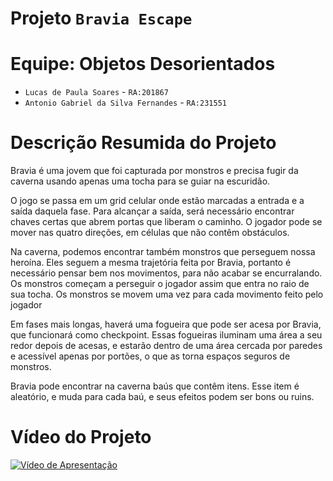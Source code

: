 # Projeto `Bravia Escape`

# Equipe: Objetos Desorientados
* `Lucas de Paula Soares` - `RA:201867`
* `Antonio Gabriel da Silva Fernandes` - `RA:231551`

# Descrição Resumida do Projeto
<p>Bravia é uma jovem que foi capturada por monstros e precisa fugir da caverna usando apenas uma tocha para se guiar na escuridão.</p> 
<p>O jogo se passa em um grid celular onde estão marcadas a entrada e a saída daquela fase. Para alcançar a saída, será necessário encontrar chaves certas que abrem portas que liberam o caminho. O jogador pode se mover nas quatro direções, em células que não contêm obstáculos.</p>
<p>Na caverna, podemos encontrar também monstros que perseguem nossa heroína. Eles seguem a mesma trajetória feita por Bravia, portanto é necessário pensar bem nos movimentos, para não acabar se encurralando. Os monstros começam a perseguir o jogador assim que entra no raio de sua tocha. Os monstros se movem uma vez para cada movimento feito pelo jogador</p>
<p>Em fases mais longas, haverá uma fogueira que pode ser acesa por Bravia, que
funcionará como checkpoint. Essas fogueiras iluminam uma área a seu redor depois de
acesas, e estarão dentro de uma área cercada por paredes e acessível apenas por portões,
o que as torna espaços seguros de monstros.</p>
<p>Bravia pode encontrar na caverna baús que contêm itens. Esse item é
aleatório, e muda para cada baú, e seus efeitos podem ser bons ou ruins.</p>

# Vídeo do Projeto
[![Vídeo de Apresentação](http://img.youtube.com/vi/I7GSFeWmWMA/0.jpg)](https://youtu.be/I7GSFeWmWMA)
